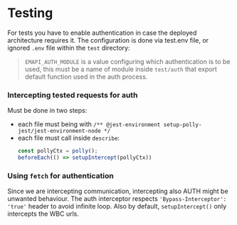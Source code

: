 # Testing

For tests you have to enable authentication in case the deployed architecture
requires it. The configuration is done via test.env file, or ignored `.env` file
within the `test` directory:

> ``EMAPI_AUTH_MODULE`` is a value configuring which authentication is to be used, 
> this must be a name of module inside ``test/auth`` that export default function
> used in the auth process.

### Intercepting tested requests for auth

Must be done in two steps:
 - each file must being with ``/** @jest-environment setup-polly-jest/jest-environment-node */``
 - each file must call inside ``describe``:
    ````js
    const pollyCtx = polly();
    beforeEach(() => setupIntercept(pollyCtx))
    ````

### Using ``fetch`` for authentication

Since we are intercepting communication, intercepting also AUTH might be unwanted
behaviour. The auth interceptor respects ``'Bypass-Interceptor': 'true'`` header
to avoid infinite loop. Also by default, ``setupIntercept()`` only intercepts
the WBC urls.
